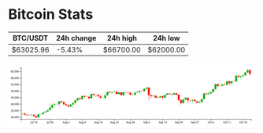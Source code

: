 # Bitcoin Stats

BTC/USDT|24h change|24h high|24h low|
|---|---|---|---|
|$63025.96|-5.43%|$66700.00|$62000.00|

<img src="./chart.svg">
